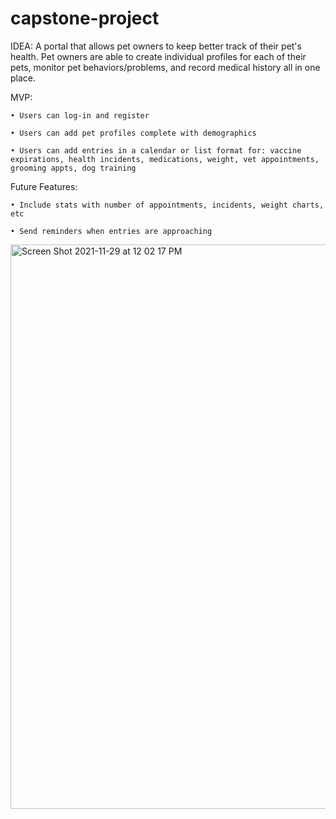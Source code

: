 # capstone-project

IDEA: 
A portal that allows pet owners to keep better track of their pet's health. Pet owners are able to create individual profiles for each of their pets, monitor pet behaviors/problems, and record medical history all in one place. 

MVP: 

	• Users can log-in and register
	
	• Users can add pet profiles complete with demographics 
	
	• Users can add entries in a calendar or list format for: vaccine expirations, health incidents, medications, weight, vet appointments, grooming appts, dog training 

Future Features:

	• Include stats with number of appointments, incidents, weight charts, etc
	
  	• Send reminders when entries are approaching
	

  
<img width="903" alt="Screen Shot 2021-11-29 at 12 02 17 PM" src="https://user-images.githubusercontent.com/89805656/143938530-44d5909c-5fac-4161-87e8-ab6e895cebfd.png">
